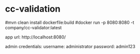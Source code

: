 # cc-validation
#mvn clean install dockerfile:build
#docker run -p 8080:8080 -t company/cc-validator:latest

app url: http://localhost:8080/

admin credentials:
username: administrator
password: admin123
